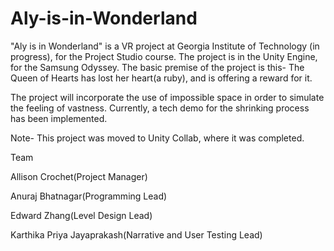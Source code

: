 # Aly-is-in-Wonderland
"Aly is in Wonderland" is a VR project at Georgia Institute of Technology (in progress), for the Project Studio course. The project is in the Unity Engine, for the Samsung Odyssey. The basic premise of the project is this- The Queen of Hearts has lost her heart(a ruby), and is offering a reward for it. 

The project will incorporate the use of impossible space in order to simulate the feeling of vastness. 
Currently, a tech demo for the shrinking process has been implemented.

Note- This project was moved to Unity Collab, where it was completed.


Team

Allison Crochet(Project Manager)

Anuraj Bhatnagar(Programming Lead)

Edward Zhang(Level Design Lead)

Karthika Priya Jayaprakash(Narrative and User Testing Lead)

